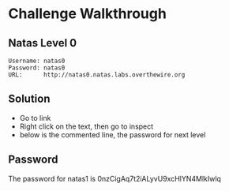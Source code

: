 # Challenge Walkthrough

## Natas Level 0

```
Username: natas0
Password: natas0
URL:      http://natas0.natas.labs.overthewire.org
```

## Solution

- Go to link
- Right click on the text, then go to inspect
- below is the commented line, the password for next level

## Password

The password for natas1 is 0nzCigAq7t2iALyvU9xcHlYN4MlkIwlq